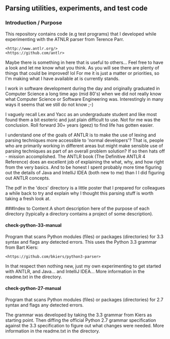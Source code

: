 ## Parsing utilities, experiments, and test code

### Introduction / Purpose
This repository contains code (e.g test programs) that I developed while experimenting with the
ATNLR parser from Terence Parr.

    <http://www.antlr.org/>
    <https://github.com/antlr>
    
Maybe there is something in here that is useful to others... Feel free to have a look and let me
know what you think. As you will see there are plenty of things that could be improved! lol
For me it is just a matter or priorities, so I'm making what I have available at is currently
stands.

I work in software development during the day and originally graduated in Computer Science a long
time ago (mid 80's) when we did not really know what Computer Science or Software Engineering was.
Interestingly in many ways it seems that we still do not know ;-)

I vaguely recall Lex and Yacc as an undergraduate student and like most found them a bit esoteric
and just plain difficult to use. Not for me was the conclusion. Roll forward 30+ years (geez) to
find life has gotten easier.

I understand one of the goals of ANTLR is to make the use of lexing and parsing techniques more
accessible to 'normal developers'? That is, people who are primarily working in different areas
but might make sensible use of parsing techniques as part of an overall problem solution? If so
then hats off - mission accomplished. The ANTLR book (The Definitive ANTLR 4 Reference) does an
excellent job of explaining the what, why, and how right from the very basics. And to be honest I
spent probably more time figuring out the details of Java and IntelliJ IDEA (both new to me) than I
I did figuring out ANTLR concepts.

The pdf in the 'docs' directory is a little poster that I prepared for colleagues a while back to
try and explain why I thought this parsing stuff is worth taking a fresh look at.

###Index to Content
A short description here of the purpose of each directory (typically a directory contains a
project of some description).

#### check-python-33-manual
Program that scans Python modules (files) or packages (directories) for 3.3 syntax and flags any
detected errors. This uses the Python 3.3 grammar from Bart Kiers:

    <https://github.com/bkiers/python3-parser>

In that respect then nothing new, just my own experimenting to get started with ANTLR, and Java...
 and IntelliJ IDEA... More information in the readme.txt in the directory.

#### check-python-27-manual
Program that scans Python modules (files) or packages (directories) for 2.7 syntax and flags any
detected errors.

The grammar was developed by taking the 3.3 grammar from Kiers as starting point. Then diffing the
official Python 2.7 grammar specification against the 3.3 specification to figure out what changes
were needed. More information in the readme.txt in the directory.
